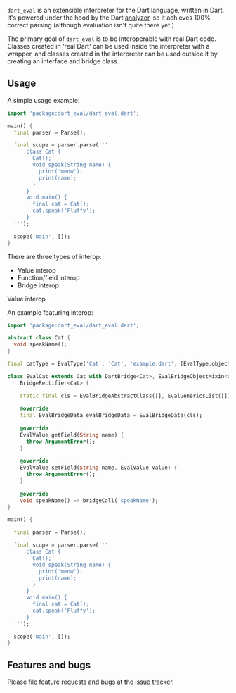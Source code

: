 `dart_eval` is an extensible interpreter for the Dart language, written in Dart. 
It's powered under the hood by the Dart [analyzer](https://pub.dev/packages/analyzer),
so it achieves 100% correct parsing (although evaluation isn't quite there yet.)


The primary goal of `dart_eval` is to be interoperable with real Dart code.
Classes created in 'real Dart' can be used inside the interpreter with a
wrapper, and classes created in the interpreter can be used outside it by
creating an interface and bridge class.

## Usage

A simple usage example:

```dart
import 'package:dart_eval/dart_eval.dart';

main() {
  final parser = Parse();

  final scope = parser.parse('''
      class Cat {
        Cat();
        void speak(String name) {
          print('meow');
          print(name);
        }
      }
      void main() {
        final cat = Cat();
        cat.speak('Fluffy');
      }
  ''');

  scope('main', []);
}
```

There are three types of interop:
* Value interop
* Function/field interop
* Bridge interop

Value interop


An example featuring interop:

```dart
import 'package:dart_eval/dart_eval.dart';

abstract class Cat {
  void speakName();
}

final catType = EvalType('Cat', 'Cat', 'example.dart', [EvalType.objectType], true);

class EvalCat extends Cat with DartBridge<Cat>, EvalBridgeObjectMixin<Cat>, 
    BridgeRectifier<Cat> {

    static final cls = EvalBridgeAbstractClass([], EvalGenericsList([]), catType, EvalScope.empty, Cat);
  
    @override
    final EvalBridgeData evalBridgeData = EvalBridgeData(cls);
  
    @override
    EvalValue getField(String name) {
      throw ArgumentError();
    }
  
    @override
    EvalValue setField(String name, EvalValue value) {
      throw ArgumentError();
    }
  
    @override
    void speakName() => bridgeCall('speakName');
}

main() {

  final parser = Parse();

  final scope = parser.parse('''
      class Cat {
        Cat();
        void speak(String name) {
          print('meow');
          print(name);
        }
      }
      void main() {
        final cat = Cat();
        cat.speak('Fluffy');
      }
  ''');

  scope('main', []);
}
```
## Features and bugs

Please file feature requests and bugs at the [issue tracker][tracker].

[tracker]: http://example.com/issues/replaceme
